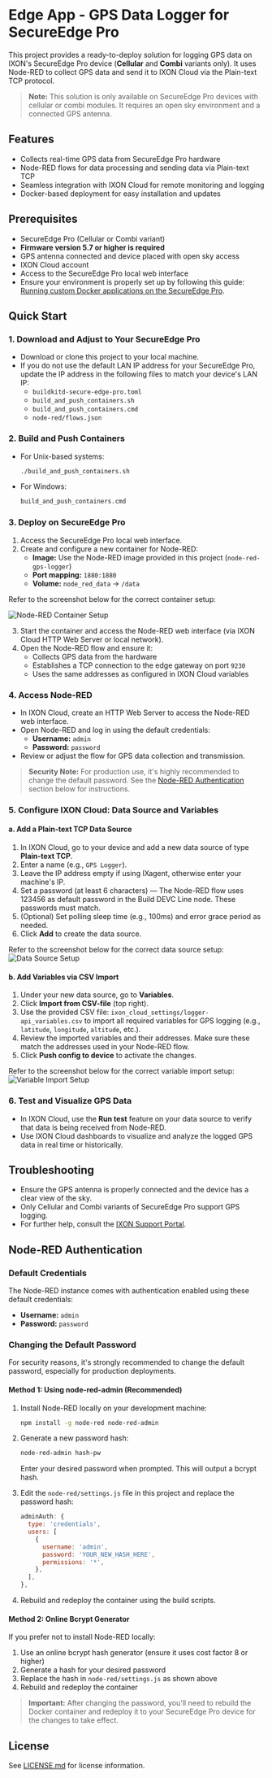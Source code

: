 # Edge App - GPS Data Logger for SecureEdge Pro

This project provides a ready-to-deploy solution for logging GPS data on IXON's SecureEdge Pro device (**Cellular** and **Combi** variants only). It uses Node-RED to collect GPS data and send it to IXON Cloud via the Plain-text TCP protocol.

> **Note:** This solution is only available on SecureEdge Pro devices with cellular or combi modules. It requires an open sky environment and a connected GPS antenna.

## Features

- Collects real-time GPS data from SecureEdge Pro hardware
- Node-RED flows for data processing and sending data via Plain-text TCP
- Seamless integration with IXON Cloud for remote monitoring and logging
- Docker-based deployment for easy installation and updates

## Prerequisites

- SecureEdge Pro (Cellular or Combi variant)
- **Firmware version 5.7 or higher is required**
- GPS antenna connected and device placed with open sky access
- IXON Cloud account
- Access to the SecureEdge Pro local web interface
- Ensure your environment is properly set up by following this guide: [Running custom Docker applications on the SecureEdge Pro](https://support.ixon.cloud/s/article/Running-custom-Docker-applications-on-the-SecureEdge-Pro).

## Quick Start

### 1. Download and Adjust to Your SecureEdge Pro

- Download or clone this project to your local machine.
- If you do not use the default LAN IP address for your SecureEdge Pro, update the IP address in the following files to match your device's LAN IP:
  - `buildkitd-secure-edge-pro.toml`
  - `build_and_push_containers.sh`
  - `build_and_push_containers.cmd`
  - `node-red/flows.json`

### 2. Build and Push Containers

- For Unix-based systems:
  ```bash
  ./build_and_push_containers.sh
  ```
- For Windows:
  ```cmd
  build_and_push_containers.cmd
  ```

### 3. Deploy on SecureEdge Pro

1. Access the SecureEdge Pro local web interface.
2. Create and configure a new container for Node-RED:
   - **Image:** Use the Node-RED image provided in this project (`node-red-gps-logger`)
   - **Port mapping:** `1880:1880`
   - **Volume:** `node_red_data` → `/data`

Refer to the screenshot below for the correct container setup:

![Node-RED Container Setup](node-red/secure_edge_pro_settings/node-red.png)

3. Start the container and access the Node-RED web interface (via IXON Cloud HTTP Web Server or local network).
4. Open the Node-RED flow and ensure it:
   - Collects GPS data from the hardware
   - Establishes a TCP connection to the edge gateway on port `9230`
   - Uses the same addresses as configured in IXON Cloud variables

### 4. Access Node-RED

- In IXON Cloud, create an HTTP Web Server to access the Node-RED web interface.
- Open Node-RED and log in using the default credentials:
  - **Username:** `admin`
  - **Password:** `password`
- Review or adjust the flow for GPS data collection and transmission.

> **Security Note:** For production use, it's highly recommended to change the default password. See the [Node-RED Authentication](#node-red-authentication) section below for instructions.

### 5. Configure IXON Cloud: Data Source and Variables

#### a. Add a Plain-text TCP Data Source

1. In IXON Cloud, go to your device and add a new data source of type **Plain-text TCP**.
2. Enter a name (e.g., `GPS Logger`).
3. Leave the IP address empty if using IXagent, otherwise enter your machine's IP.
4. Set a password (at least 6 characters) — The Node-RED flow uses 123456 as default password in the Build DEVC Line node. These passwords must match.
5. (Optional) Set polling sleep time (e.g., 100ms) and error grace period as needed.
6. Click **Add** to create the data source.

Refer to the screenshot below for the correct data source setup:
![Data Source Setup](node-red/ixon_cloud_settings/data_source.png)

#### b. Add Variables via CSV Import

1. Under your new data source, go to **Variables**.
2. Click **Import from CSV-file** (top right).
3. Use the provided CSV file: `ixon_cloud_settings/logger-api_variables.csv` to import all required variables for GPS logging (e.g., `latitude`, `longitude`, `altitude`, etc.).
4. Review the imported variables and their addresses. Make sure these match the addresses used in your Node-RED flow.
5. Click **Push config to device** to activate the changes.

Refer to the screenshot below for the correct variable import setup:
![Variable Import Setup](node-red/ixon_cloud_settings/variables.png)

### 6. Test and Visualize GPS Data

- In IXON Cloud, use the **Run test** feature on your data source to verify that data is being received from Node-RED.
- Use IXON Cloud dashboards to visualize and analyze the logged GPS data in real time or historically.

## Troubleshooting

- Ensure the GPS antenna is properly connected and the device has a clear view of the sky.
- Only Cellular and Combi variants of SecureEdge Pro support GPS logging.
- For further help, consult the [IXON Support Portal](https://support.ixon.cloud/).

## Node-RED Authentication

### Default Credentials

The Node-RED instance comes with authentication enabled using these default credentials:

- **Username:** `admin`
- **Password:** `password`

### Changing the Default Password

For security reasons, it's strongly recommended to change the default password, especially for production deployments.

#### Method 1: Using node-red-admin (Recommended)

1. Install Node-RED locally on your development machine:

   ```bash
   npm install -g node-red node-red-admin
   ```

2. Generate a new password hash:

   ```bash
   node-red-admin hash-pw
   ```

   Enter your desired password when prompted. This will output a bcrypt hash.

3. Edit the `node-red/settings.js` file in this project and replace the password hash:

   ```javascript
   adminAuth: {
     type: 'credentials',
     users: [
       {
         username: 'admin',
         password: 'YOUR_NEW_HASH_HERE',
         permissions: '*',
       },
     ],
   },
   ```

4. Rebuild and redeploy the container using the build scripts.

#### Method 2: Online Bcrypt Generator

If you prefer not to install Node-RED locally:

1. Use an online bcrypt hash generator (ensure it uses cost factor 8 or higher)
2. Generate a hash for your desired password
3. Replace the hash in `node-red/settings.js` as shown above
4. Rebuild and redeploy the container

> **Important:** After changing the password, you'll need to rebuild the Docker container and redeploy it to your SecureEdge Pro device for the changes to take effect.

## License

See [LICENSE.md](LICENSE.md) for license information.

